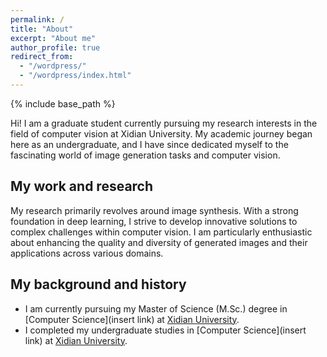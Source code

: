 ```yaml
---
permalink: /
title: "About"
excerpt: "About me"
author_profile: true
redirect_from: 
  - "/wordpress/"
  - "/wordpress/index.html"
---
```


{% include base_path %}

Hi! I am a graduate student currently pursuing my research interests in the field of computer vision at Xidian University. My academic journey began here as an undergraduate, and I have since dedicated myself to the fascinating world of image generation tasks and computer vision.

## My work and research
My research primarily revolves around image synthesis. With a strong foundation in deep learning, I strive to develop innovative solutions to complex challenges within computer vision. I am particularly enthusiastic about enhancing the quality and diversity of generated images and their applications across various domains.

## My background and history
- I am currently pursuing my Master of Science (M.Sc.) degree in [Computer Science](insert link) at [Xidian University](https://www.xidian.edu.cn).
- I completed my undergraduate studies in [Computer Science](insert link) at [Xidian University](https://www.xidian.edu.cn).

